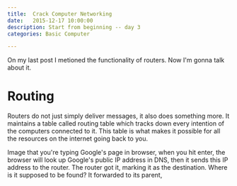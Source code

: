 ```yaml
---
title:  Crack Computer Networking
date:   2015-12-17 10:00:00
description: Start from beginning -- day 3
categories: Basic Computer

---
```


On my last post I metioned the functionality of routers. Now I'm gonna talk about it. 

# Routing
Routers do not just simply deliver messages, it also does something more. It maintains a table called routing table which tracks down every intention of the computers connected to it. This table is what makes it possible for all the resources on the internet going back to you. 

Image that you're typing Google's page in browser, when you hit enter, the browser will look up Google's public IP address in DNS, then it sends this IP address to the router. The router got it, marking it as the destination. Where is it supposed to be found? It forwarded to its parent, 
